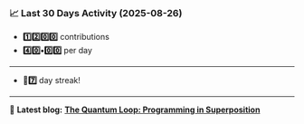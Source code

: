 <!--START_STATS-->
### 📈 Last 30 Days Activity (2025-08-26)  
- **1️⃣2️⃣0️⃣0️⃣** contributions  
- **4️⃣0️⃣•0️⃣0️⃣** per day
---
- **🎱7️⃣** day streak!
---
📝 **Latest blog:** [**The Quantum Loop: Programming in Superposition**](https://andriak.com/blog/quantum-loop)
<!--END_STATS-->
